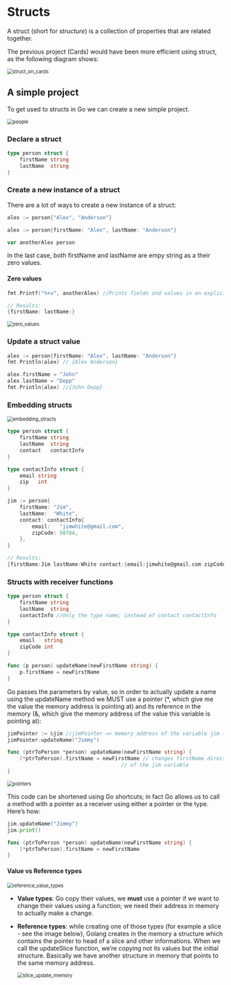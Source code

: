 # Structs

A struct (short for *structure*) is a collection of properties that are related together. 

The previous project (Cards) would have been more efficient using struct, as the following diagram shows:

<img src="img\struct_on_cards.png" alt="struct_on_cards" style="zoom:80%;" />



## A simple project

To get used to structs in Go we can create a new simple project.



<img src="img\people.png" alt="people" style="zoom:80%;" />



### Declare a struct

```go
type person struct {
	firstName string
	lastName  string
}
```



### Create a new instance of a struct

There are a lot of ways to create a new instance of a struct:

```go
alex := person{"Alex", "Anderson"}
```

```go
alex := person{firstName: "Alex", lastName: "Anderson"}
```

```go
var anotherAlex person
```

In the last case, both firstName and lastName are empy string as a their zero values.



#### Zero values

```go
fmt.Printf("%+v", anotherAlex) //Prints fields and values in an explicit way

// Results:
{firstName: lastName:}
```

<img src="img\zero_values.png" alt="zero_values" style="zoom:80%;" />



### Update a struct value

```go
alex := person{firstName: "Alex", lastName: "Anderson"}
fmt.Println(alex) // {Alex Anderson}

alex.firstName = "John"
alex.lastName = "Depp"
fmt.Println(alex) //{John Depp}
```



### Embedding structs

<img src="img\embedding_structs.png" alt="embedding_structs" style="zoom:80%;" />

```go
type person struct {
	firstName string
	lastName  string
	contact   contactInfo
}

type contactInfo struct {
	email string
	zip   int
}
```

```go
jim := person{
	firstName: "Jim",
	lastName:  "White",
	contact: contactInfo{
		email:   "jimwhite@gmail.com",
		zipCode: 58784,
	},
}
```

```go
// Results:
{firstName:Jim lastName:White contact:{email:jimwhite@gmail.com zipCode:58784}}
```



### Structs with receiver functions

```go
type person struct {
	firstName string
	lastName  string
	contactInfo //Only the type name; instead of contact contactInfo
}

type contactInfo struct {
	email   string
	zipCode int
}

func (p person) updateName(newFirstName string) {
	p.firstName = newFirstName
}
```

Go passes the parameters by value, so in order to actually update a name using the updateName method we MUST use a pointer (*, which give me the value the memory address is pointing at) and its reference in the memory (&, which give the memory address of the value this variable is pointing at):

```go
jimPointer := &jim //jimPointer => memory address of the variable jim (reference to the struct)
jimPointer.updateName("Jimmy")

func (ptrToPerson *person) updateName(newFirstName string) {
	(*ptrToPerson).firstName = newFirstName // changes firstName directly at the memory address 
     							     // of the jim variable
}
```

<img src="img\pointers.png" alt="pointers" style="zoom: 80%;" />



This code can be shortened using Go shortcuts; in fact Go allows us to call a method with a pointer as a receiver using either a pointer or the type. Here’s how:

```go
jim.updateName("Jimmy")
jim.print()

func (ptrToPerson *person) updateName(newFirstName string) {
	(*ptrToPerson).firstName = newFirstName
}
```



#### Value vs Reference types

<img src="img\reference_value_types.png" alt="reference_value_types" style="zoom:80%;" />

* **Value types**: Go copy their values, we **must** use a pointer if we want to change their values using a function; we need their address in memory to actually make a change.

* **Reference types**: while creating one of those types (for example a slice - see the image below), Golang creates in the memory a structure which contains the pointer to head of a slice and other informations. When we call the updateSlice function, we’re copying not its values but the initial structure. Basically we have another structure in memory that points to the same memory address.

  <img src="img\slice_update_memory.png" alt="slice_update_memory" style="zoom:80%;" />
